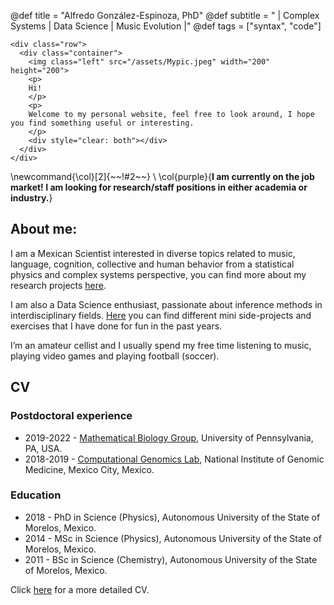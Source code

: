 @def title = "Alfredo González-Espinoza, PhD"
@def subtitle = " | Complex Systems | Data Science | Music Evolution |"
@def tags = ["syntax", "code"]

~~~
<div class="row">
  <div class="container">
    <img class="left" src="/assets/Mypic.jpeg" width="200" height="200">
    <p>
    Hi!
    </p>
    <p>
    Welcome to my personal website, feel free to look around, I hope you find something useful or interesting. 
    </p>
    <div style="clear: both"></div>      
  </div>
</div>
~~~
\newcommand{\col}[2]{~~~<span style="color:~~~#1~~~">~~~!#2~~~</span>~~~}
\\
\col{purple}{**I am currently on the job market! I am looking for research/staff positions in either academia or industry.**}

## About me: 

I am a Mexican Scientist interested in diverse topics related to music, language, cognition, collective and human behavior from a statistical physics and complex systems perspective, you can find more about my research projects [here](/Research/). 

I am also a Data Science enthusiast, passionate about inference methods in interdisciplinary fields. [Here](/DataScience/) you can find different mini side-projects and exercises that I have done for fun in the past years. 

I’m an amateur cellist and I usually spend my free time listening to music, playing video games and playing football (soccer).

## CV
### Postdoctoral experience

* 2019-2022 - [Mathematical Biology Group](https://evolution.sas.upenn.edu/), University of Pennsylvania, PA, USA.
* 2018-2019 - [Computational Genomics Lab](http://csbig.inmegen.gob.mx/), National Institute of Genomic Medicine, Mexico City, Mexico. 

### Education

* 2018 - PhD in Science (Physics), Autonomous University of the State of Morelos, Mexico.
* 2014 - MSc in Science (Physics), Autonomous University of the State of Morelos, Mexico.
* 2011 - BSc in Science (Chemistry), Autonomous University of the State of Morelos, Mexico.

Click [here](https://github.com/spiralizing/CVResume/blob/main/CV/AGonzalCV.pdf) for a more detailed CV.
<!--- \tableofcontents <!-- you can use \toc as well -->
